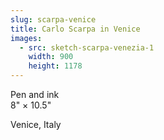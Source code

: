 ```yaml
---
slug: scarpa-venice
title: Carlo Scarpa in Venice
images:
  - src: sketch-scarpa-venezia-1
    width: 900
    height: 1178
---
```

Pen and ink  
8" × 10.5"

Venice, Italy
